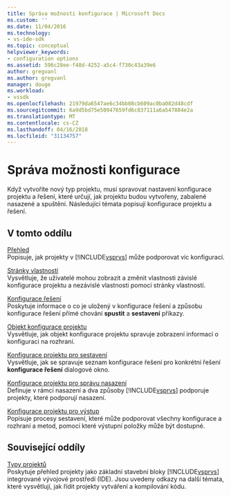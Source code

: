 ```yaml
---
title: Správa možnosti konfigurace | Microsoft Docs
ms.custom: ''
ms.date: 11/04/2016
ms.technology:
- vs-ide-sdk
ms.topic: conceptual
helpviewer_keywords:
- configuration options
ms.assetid: 596c28ee-f48d-4252-a5c4-f730c43a39e6
author: gregvanl
ms.author: gregvanl
manager: douge
ms.workload:
- vssdk
ms.openlocfilehash: 21979da6547ae6c34bb08cb609ac0ba082d48cdf
ms.sourcegitcommit: 6a9d5bd75e50947659fd6c837111a6a547884e2a
ms.translationtype: MT
ms.contentlocale: cs-CZ
ms.lasthandoff: 04/16/2018
ms.locfileid: "31134757"
---
```

# <a name="managing-configuration-options"></a>Správa možnosti konfigurace
Když vytvoříte nový typ projektu, musí spravovat nastavení konfigurace projektu a řešení, které určují, jak projektu budou vytvořeny, zabalené nasazené a spuštění. Následující témata popisují konfigurace projektu a řešení.  
  
## <a name="in-this-section"></a>V tomto oddílu  
 [Přehled](../../extensibility/internals/configuration-options-overview.md)  
 Popisuje, jak projekty v [!INCLUDE[vsprvs](../../code-quality/includes/vsprvs_md.md)] může podporovat víc konfigurací.  
  
 [Stránky vlastností](../../extensibility/internals/property-pages.md)  
 Vysvětluje, že uživatelé mohou zobrazit a změnit vlastnosti závislé konfigurace projektu a nezávislé vlastnosti pomocí stránky vlastností.  
  
 [Konfigurace řešení](../../extensibility/internals/solution-configuration.md)  
 Poskytuje informace o co je uložený v konfigurace řešení a způsobu konfigurace řešení přímé chování **spustit** a **sestavení** příkazy.  
  
 [Objekt konfigurace projektu](../../extensibility/internals/project-configuration-object.md)  
 Vysvětluje, jak objekt konfigurace projektu spravuje zobrazení informací o konfiguraci na rozhraní.  
  
 [Konfigurace projektu pro sestavení](../../extensibility/internals/project-configuration-for-building.md)  
 Vysvětluje, jak se spravuje seznam konfigurace řešení pro konkrétní řešení **konfigurace řešení** dialogové okno.  
  
 [Konfigurace projektu pro správu nasazení](../../extensibility/internals/project-configuration-for-managing-deployment.md)  
 Definuje v rámci nasazení a dva způsoby [!INCLUDE[vsprvs](../../code-quality/includes/vsprvs_md.md)] podporuje projekty, které podporují nasazení.  
  
 [Konfigurace projektu pro výstup](../../extensibility/internals/project-configuration-for-output.md)  
 Popisuje procesy sestavení, které může podporovat všechny konfigurace a rozhraní a metod, pomocí které výstupní položky může být dostupné.  
  
## <a name="related-sections"></a>Související oddíly  
 [Typy projektů](../../extensibility/internals/project-types.md)  
 Poskytuje přehled projekty jako základní stavební bloky [!INCLUDE[vsprvs](../../code-quality/includes/vsprvs_md.md)] integrované vývojové prostředí (IDE). Jsou uvedeny odkazy na další témata, které vysvětlují, jak řídit projekty vytváření a kompilování kódu.